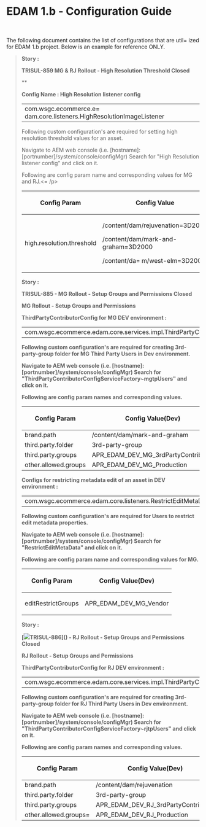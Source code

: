 
    
# EDAM 1.b - Configuration Guide
    
<div class="3D&quot;Section1&quot;">
        
<br>

The following document contains the list of configurations that are util=
ized for EDAM 1.b project. Below is an example for reference ONLY.
> 
> 
> **Story :**
> 
> **<p><strong><span style="">TRISUL-859 MG &amp; RJ Rollout - High Resolution Threshold Closed</span></strong></p>**
> 
> **
> <p><strong><span style="">Config Name : High Resolution listener config</span></strong></p>
> <div class="3D&quot;table-wrap&quot;">
> <table class="3D&quot;wrapped"  style="">
> <colgroup>
> <col>
> </colgroup>
> <tbody>
> <tr>
> <td style="" class="3D&quot;confluenceTd&quot;">com.wsgc.ecommerce.e=
> dam.core.listeners.HighResolutionImageListener</td>
> </tr>
> </tbody>
> </table>
> </div>
> <p>  
> </p>
> <p>Following custom configuration's are required for setting high resolution threshold values for an asset.</p>
> <p>Navigate to AEM web console (i.e. [hostname]:[portnumber]/system/console/configMgr)  
> Search for "<span style="">High Resolution listener config</span>" and click on it.</p>
> <p>Following are config param name and corresponding values for MG and RJ.&lt;=
> /p&gt;
> </p><div class="3D&quot;table-wrap&quot;">
> <table class="3D&quot;wrapped" >
> <colgroup>
> <col>
> <col>
> </colgroup>
> <thead>
> <tr>
> <th style="" class="3D&quot;confluenceTh&quot;"><p><span style="" >Config Param</span></p></th>
> <th style="" class="3D&quot;confluenceTh&quot;"><p><span style="" >Config Value</span></p></th>
> </tr>
> </thead>
> <tbody>
> <tr>
> <td style="" class="3D&quot;confluenceTd&quot;">high.resolution.threshold</td>
> <td style="" class="3D&quot;confluenceTd&quot;"><p>/content/dam/rejuvenation=3D2000</p><p>/content/dam/mark-and-graham=3D2000</p><p>/content/da=
> m/west-elm=3D2000</p></td>
> </tr>
> </tbody>
> </table>
> </div>
> <p class="3D&quot;auto-cursor-target&quot;"><strong>Story :</strong></p>
> <p class="3D&quot;auto-cursor-target&quot;"><strong> <span class="3D&quot;jira-issue" > TRISUL-885 - MG Rollout - Setup Groups and Permissions Closed</span>  &nbsp;</strong></p><strong>
> <p class="3D&quot;auto-cursor-target&quot;"><strong><span style="">MG Rollout - Setup Groups and Permissions</span></strong></p>
> <p class="3D&quot;auto-cursor-target&quot;"><span style=""><span style="">ThirdPartyContributorConfig for MG DEV environment :</span></span></p>
> <p>  
> </p>
> <div class="3D&quot;table-wrap&quot;">
> <table class="3D&quot;wrapped"  style="">
> <colgroup>
> <col>
> </colgroup>
> <tbody>
> <tr>
> <td style="" class="3D&quot;confluenceTd&quot;">com.wsgc.ecommerce.edam.core.services.impl.ThirdPartyContributorConfigServiceFactory~mgtpUsers
> </td></tr>
> </tbody>
> </table>
> </div>
> <p>  
> </p>
> <p>Following custom configuration's are required for creating&nbsp;3rd-party-group folder for MG Third Party Users in Dev environment.</p>
> <p>Navigate to AEM web console (i.e. [hostname]:[portnumber]/system/console/configMgr)  
> Search for "ThirdPartyContributorConfigServiceFactory~mgtpUsers" and click on it.</p>
> <p>Following are config param names and corresponding values.</p>
> <div class="3D&quot;table-wrap&quot;">
> <table class="3D&quot;wrapped" >
> <colgroup>
> <col>
> <col>
> </colgroup>
> <thead>
> <tr>
> <th style="" class="3D&quot;confluenceTh&quot;"><p><span style="" >Config Param</span></p></th>
> <th style="" class="3D&quot;confluenceTh&quot;"><p><span style="" >Config Value(Dev)</span></p></th>
> </tr>
> </thead>
> <tbody>
> <tr>
> <td style="" class="3D&quot;confluenceTd&quot;"><span style="" >brand.path</span></td>
> <td style="" class="3D&quot;confluenceTd&quot;">/content/dam/mark-and-graham</td>
> </tr>
> <tr>
> <td style="" class="3D&quot;confluenceTd&quot;"><span style="" >third.party.folder</span></td>
> <td style="" class="3D&quot;confluenceTd&quot;">3rd-party-group</td>
> </tr>
> <tr>
> <td style="" class="3D&quot;confluenceTd&quot;"><span style="" >third.party.groups</span></td>
> <td style="" class="3D&quot;confluenceTd&quot;">APR_EDAM_DEV_MG_3rdPartyContributor</td>
> </tr>
> <tr>
> <td style="" class="3D&quot;confluenceTd&quot;">other.allowed.groups
> </td>
> <td style="" class="3D&quot;confluenceTd&quot;">APR_EDAM_DEV_MG_Production</td>
> </tr>
> </tbody>
> </table>
> </div>
> <p>  
> </p>
> <p><strong>Configs for restricting metadata edit of an asset in DEV environment :</strong></p>
> <div class="3D&quot;table-wrap&quot;">
> <table style="" class="3D&quot;confluenceTable&quot;">
> <colgroup>
> <col>
> </colgroup>
> <tbody>
> <tr>
> <td style="" class="3D&quot;confluenceTd&quot;">com.wsgc.ecommerce.edam.core.listeners.RestrictEditMetaData</td>
> </tr>
> </tbody>
> </table>
> </div>
> <p>  
> </p>
> <p>Following custom configuration's are required for Users to restrict edit metadata properties.</p>
> <p>Navigate to AEM web console (i.e. [hostname]:[portnumber]/system/console/configMgr)  
> Search for "<span style="">RestrictEditMetaData</span>" and click on it.</p>
> <p>Following are config param name and corresponding values for MG.</p>
> <div class="3D&quot;table-wrap&quot;">
> <table class="3D&quot;confluenceTable&quot;">
> <colgroup>
> <col>
> <col>
> </colgroup>
> <thead>
> <tr>
> <th style="" class="3D&quot;confluenceTh&quot;"><p><span style="" >Config Param</span></p></th>
> <th style="" class="3D&quot;confluenceTh&quot;"><p><span style="" >Config Value(Dev)</span></p></th>
> </tr>
> </thead>
> <tbody>
> <tr>
> <td style="" class=""><span style="">editRestrictGroups</span></td>
> <td style="" class="3D&quot;confluenceTd&quot;"><p>APR_EDAM_DEV_MG_Vendor</p></td>
> </tr>
> </tbody>
> </table>
> </div>
> <p><strong>Story :</strong></p>
> <p> <span class="3D&quot;jira-issue" > [<img class="" src="https://jira.wsgc.com/secure/viewavatar?size=3Dxsma=">TRISUL-886</img>]() - <span class="3D&quot;summary&quot;">RJ Rollout - Setup Groups and Permissions</span> <span>Closed</span> </span> </p>
> <p><strong><span style="">RJ Rollout - Setup Groups and Permissions</span></strong></p>
> <p class="3D&quot;auto-cursor-target&quot;"><span style=""><span style="">ThirdPartyContributorConfig for RJ DEV environment :</span></span></p>
> <p>  
> </p>
> <div class="3D&quot;table-wrap&quot;">
> <table class="3D&quot;wrapped"  style="">
> <colgroup>
> <col>
> </colgroup>
> <tbody>
> <tr>
> <td style="" class="3D&quot;confluenceTd&quot;">com.wsgc.ecommerce.edam.core.services.impl.ThirdPartyContributorConfigServiceFactory~rjtpUsers
> </td></tr>
> </tbody>
> </table>
> </div>
> <p>  
> </p>
> <p>Following custom configuration's are required for creating&nbsp;3rd-party-group folder for RJ Third Party Users in Dev environment.</p>
> <p>Navigate to AEM web console (i.e. [hostname]:[portnumber]/system/console/configMgr)  
> Search for "ThirdPartyContributorConfigServiceFactory~rjtpUsers" and click on it.</p>
> <p>Following are config param names and corresponding values.</p>
> <div class="3D&quot;table-wrap&quot;">
> <table class="3D&quot;wrapped" >
> <colgroup>
> <col>
> <col>
> </colgroup>
> <thead>
> <tr>
> <th style="" class="3D&quot;confluenceTh&quot;"><p><span style="" >Config Param</span></p></th>
> <th style="" class="3D&quot;confluenceTh&quot;"><p><span style="" >Config Value(Dev)</span></p></th>
> </tr>
> </thead>
> <tbody>
> <tr>
> <td style="" class="3D&quot;confluenceTd&quot;"><span style="" >brand.path</span></td>
> <td style="" class="3D&quot;confluenceTd&quot;">/content/dam/rejuvenation</td>
> </tr>
> <tr>
> <td style="" class="3D&quot;confluenceTd&quot;"><span style="" >third.party.folder</span></td>
> <td style="" class="3D&quot;confluenceTd&quot;">3rd-party-group</td>
> </tr>
> <tr>
> <td style="" class="3D&quot;confluenceTd&quot;"><span style="" >third.party.groups</span></td>
> <td style="" class="3D&quot;confluenceTd&quot;">APR_EDAM_DEV_RJ_3rdPartyContributor</td>
> </tr>
> <tr>
> <td style="" class="3D&quot;confluenceTd&quot;">other.allowed.groups=
> </td>
> <td style="" class="3D&quot;confluenceTd&quot;">APR_EDAM_DEV_RJ_Production</td>
> </tr>
> </tbody>
> </table>
> </div>
> </strong>

**<strong>
    </strong>**</div> **<strong>
&#13;&#10;&#13;&#10;&#13;&#10;</strong>**